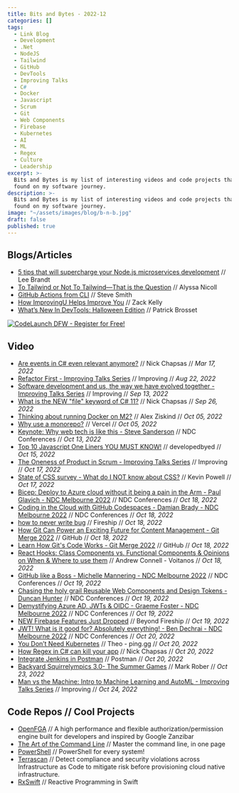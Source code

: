 ```yaml
---
title: Bits and Bytes - 2022-12
categories: []
tags:
  - Link Blog
  - Development
  - .Net
  - NodeJS
  - Tailwind
  - GitHub
  - DevTools
  - Improving Talks
  - C#
  - Docker
  - Javascript
  - Scrum
  - Git
  - Web Components
  - Firebase
  - Kubernetes
  - AI
  - ML
  - Regex
  - Culture
  - Leadership
excerpt: >-
  Bits and Bytes is my list of interesting videos and code projects that I've
  found on my software journey.
description: >-
  Bits and Bytes is my list of interesting videos and code projects that I've
  found on my software journey.
image: "~/assets/images/blog/b-n-b.jpg"
draft: false
published: true
---
```


## Blogs/Articles

- [5 tips that will supercharge your Node.js microservices development](https://www.architect.io/blog/2022-10-25/5-tips-that-will-supercharge-your-node-js-microservices-development/) // Lee Brandt
- [To Tailwind or Not To Tailwind—That is the Question](https://www.telerik.com/blogs/tailwind-not-tailwind-question) // Alyssa Nicoll
- [GitHub Actions from CLI](https://ardalis.com/github-actions-from-cli/?utm_sq=h3hgsi6k7q) // Steve Smith
- [How ImprovingU Helps Improve You](https://improving.com/thoughts/how-improvingu-helps-improve-you) // Zack Kelly
- [What’s New In DevTools: Halloween Edition](https://www.smashingmagazine.com/2022/10/devtools-updates-halloween-edition/) // Patrick Brosset

 [ ![CodeLaunch DFW - Register for Free!](~/assets/images/blog/codelaunch_dfw.png) ](<https://www.eventbrite.com/e/399161712427/?discount=CL-VIP-IMPROVING>)

## Video

- [Are events in C# even relevant anymore?](https://youtu.be/NmmpXcMxCjY) // Nick Chapsas // _Mar 17, 2022_
- [Refactor First - Improving Talks Series](https://youtu.be/lI_sRZt-llI) // Improving // _Aug 22, 2022_
- [Software development and us, the way we have evolved together - Improving Talks Series](https://youtu.be/CN2LdEkwykw) // Improving // _Sep 13, 2022_
- [What is the NEW "file" keyword of C# 11?](https://youtu.be/xm8eQenL7wA) // Nick Chapsas // _Sep 26, 2022_
- [Thinking about running Docker on M2?](https://youtu.be/N7wzU3TlmcE) // Alex Ziskind // _Oct 05, 2022_
- [Why use a monorepo?](https://youtu.be/flbz_5aMikw) // Vercel // _Oct 05, 2022_
- [Keynote: Why web tech is like this - Steve Sanderson](https://youtu.be/3QEoJRjxnxQ) // NDC Conferences // _Oct 13, 2022_
- [Top 10 Javascript One Liners YOU MUST KNOW!](https://youtu.be/bbnkAV12Tig) // developedbyed // _Oct 15, 2022_
- [The Oneness of Product in Scrum - Improving Talks Series](https://youtu.be/aFN3rvHlDec) // Improving // _Oct 17, 2022_
- [State of CSS survey - What do I NOT know about CSS?](https://youtu.be/mQi2a7sYqgM) // Kevin Powell // _Oct 17, 2022_
- [Bicep: Deploy to Azure cloud without it being a pain in the Arm - Paul Glavich - NDC Melbourne 2022](https://youtu.be/9uKve5hq9kY) // NDC Conferences // _Oct 18, 2022_
- [Coding in the Cloud with GitHub Codespaces - Damian Brady - NDC Melbourne 2022](https://youtu.be/dgyk7zkttHI) // NDC Conferences // _Oct 18, 2022_
- [how to never write bug](https://youtu.be/X3jw1JVNdPE) // Fireship // _Oct 18, 2022_
- [How Git Can Power an Exciting Future for Content Management - Git Merge 2022](https://youtu.be/EJXUNmb8nxM) // GitHub // _Oct 18, 2022_
- [Learn How Git's Code Works - Git Merge 2022](https://youtu.be/i6-z1kFPl0U) // GitHub // _Oct 18, 2022_
- [React Hooks: Class Components vs. Functional Components & Opinions on When & Where to use them](https://youtu.be/1fItx3o4k_Q) // Andrew Connell - Voitanos // _Oct 18, 2022_
- [GitHub like a Boss - Michelle Mannering - NDC Melbourne 2022](https://youtu.be/czC2DcTHYxY) // NDC Conferences // _Oct 19, 2022_
- [Chasing the holy grail  Reusable Web Components and Design Tokens - Duncan Hunter](https://youtu.be/I2_-czgGAls) // NDC Conferences // _Oct 19, 2022_
- [Demystifying Azure AD, JWTs & OIDC - Graeme Foster - NDC Melbourne 2022](https://youtu.be/x79xykhpBNo) // NDC Conferences // _Oct 19, 2022_
- [NEW Firebase Features Just Dropped](https://youtu.be/eME0jNxgv-I) // Beyond Fireship // _Oct 19, 2022_
- [JWT! What is it good for? Absolutely everything! - Ben Dechrai - NDC Melbourne 2022](https://youtu.be/R1fCs2a2xXw) // NDC Conferences // _Oct 20, 2022_
- [You Don’t Need Kubernetes](https://youtu.be/H5sPGruv2yc) // Theo - ping․gg // _Oct 20, 2022_
- [How Regex in C# can kill your app](https://youtu.be/NOLn0QwGlEE) // Nick Chapsas // _Oct 20, 2022_
- [Integrate Jenkins in Postman](https://youtu.be/PAlEp2AmSl4) // Postman // _Oct 20, 2022_
- [Backyard Squirrelympics 3.0- The Summer Games](https://youtu.be/lg5wznn3IBE) // Mark Rober // _Oct 23, 2022_
- [Man vs the Machine: Intro to Machine Learning and AutoML - Improving Talks Series](https://youtu.be/S3N6tbvvRJI) // Improving // _Oct 24, 2022_

## Code Repos // Cool Projects

- [OpenFGA](https://github.com/openfga/openfga) // A high performance and flexible authorization/permission engine built for developers and inspired by Google Zanzibar
- [The Art of the Command Line](https://github.com/jlevy/the-art-of-command-line) // Master the command line, in one page
- [PowerShell](https://github.com/PowerShell/PowerShell) // PowerShell for every system!
- [Terrascan](https://github.com/tenable/terrascan) // Detect compliance and security violations across Infrastructure as Code to mitigate risk before provisioning cloud native infrastructure.
- [RxSwift](https://github.com/ReactiveX/RxSwift) // Reactive Programming in Swift
